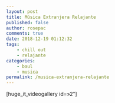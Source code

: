 ```yaml
---
layout: post
title: Música Extranjera Relajante
published: false
author: rosepac
comments: true
date: 2018-12-19 01:12:32
tags:
    - chill out
    - relajante
categories:
    - baul
    - musica
permalink: /musica-extranjera-relajante
---
```

[huge\_it\_videogallery id=&#187;2&#8243;]